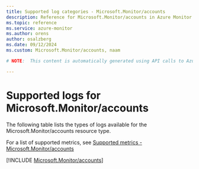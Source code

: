 ```yaml
---
title: Supported log categories - Microsoft.Monitor/accounts
description: Reference for Microsoft.Monitor/accounts in Azure Monitor Logs.
ms.topic: reference
ms.service: azure-monitor
ms.author: orens
author: osalzberg
ms.date: 09/12/2024
ms.custom: Microsoft.Monitor/accounts, naam

# NOTE:  This content is automatically generated using API calls to Azure. Any edits made on these files will be overwritten in the next run of the script. 

---
```





# Supported logs for Microsoft.Monitor/accounts  
The following table lists the types of logs available for the Microsoft.Monitor/accounts resource type.
  
  
  
For a list of supported metrics, see [Supported metrics - Microsoft.Monitor/accounts](../supported-metrics/microsoft-monitor-accounts-metrics.md)  
  

  
[!INCLUDE [Microsoft.Monitor/accounts](~/reusable-content/ce-skilling/azure/includes/azure-monitor/reference/logs/microsoft-monitor-accounts-logs-include.md)]  
  

